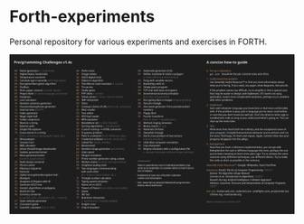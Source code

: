 # Forth-experiments
Personal repository for various experiments and exercises in FORTH.

![](exercises.png)
